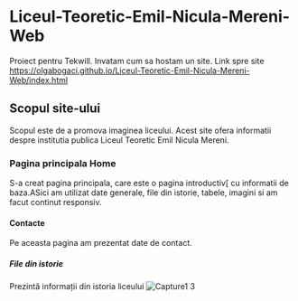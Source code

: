 # Liceul-Teoretic-Emil-Nicula-Mereni-Web
Proiect pentru Tekwill. Invatam cum sa hostam un site.
Link spre site https://olgabogaci.github.io/Liceul-Teoretic-Emil-Nicula-Mereni-Web/index.html
## Scopul site-ului
Scopul este de a promova imaginea liceului.
Acest site ofera informatii despre institutia publica Liceul Teoretic Emil Nicula Mereni.
### Pagina principala Home
S-a creat pagina principala, care este o pagina introductiv[ cu informatii de baza.ASici am utilizat date generale, file din istorie, tabele, imagini si am facut continut responsiv.
#### Contacte
Pe aceasta pagina am prezentat date de contact.
##### File din istorie
Prezintă informații din istoria liceului
![Capture1 3](https://user-images.githubusercontent.com/70127169/103027348-56c62280-455e-11eb-9e0b-f39882430a13.PNG)
